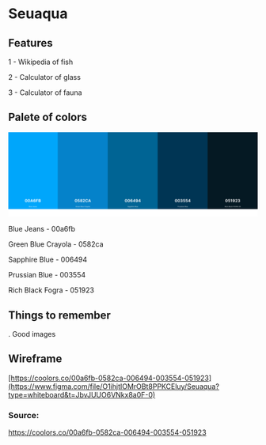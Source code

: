 <h1>Seuaqua</h1>

<h2>Features</h2>
<p>1 - Wikipedia of fish</p>
<p>2 - Calculator of glass</p>
<p>3 - Calculator of fauna</p>


<h2>Palete of colors</h2>

<img src='https://github.com/tiagoschubert/seuaqua/blob/main/image/palete.png?raw=true' alt="palete of colors" width="850px"/>
<p>Blue Jeans - 00a6fb </p>
<p>Green Blue Crayola - 0582ca </p>
<p>Sapphire Blue - 006494</p>
<p>Prussian Blue - 003554</p>
<p>Rich Black Fogra - 051923</p>

<h2>Things to remember</h2>
<p>. Good images</p>

<h2>Wireframe </h2>
<a href="[https://coolors.co/00a6fb-0582ca-006494-003554-051923](https://www.figma.com/file/O1ihjtIOMrOBt8PPKCEluy/Seuaqua?type=whiteboard&t=JbvJUUO6VNkx8a0F-0)">[https://coolors.co/00a6fb-0582ca-006494-003554-051923](https://www.figma.com/file/O1ihjtIOMrOBt8PPKCEluy/Seuaqua?type=whiteboard&t=JbvJUUO6VNkx8a0F-0)</a>

<h3>Source:</h3>
<a href="https://coolors.co/00a6fb-0582ca-006494-003554-051923">https://coolors.co/00a6fb-0582ca-006494-003554-051923</a>
